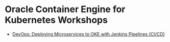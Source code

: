 # Oracle Container Engine for Kubernetes Workshops #


+ [DevOps: Deploying Microservices to OKE with Jenkins Pipelines (CI/CD)](k8s/README.md)
